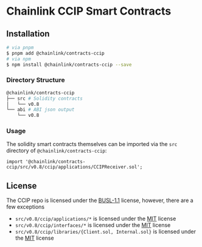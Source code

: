 # Chainlink CCIP Smart Contracts

## Installation

```sh
# via pnpm
$ pnpm add @chainlink/contracts-ccip
# via npm
$ npm install @chainlink/contracts-ccip --save
```

### Directory Structure

```sh
@chainlink/contracts-ccip
├── src # Solidity contracts
│   └── v0.8
└── abi # ABI json output
    └── v0.8
```

### Usage

The solidity smart contracts themselves can be imported via the `src` directory of `@chainlink/contracts-ccip`:

```solidity
import '@chainlink/contracts-ccip/src/v0.8/ccip/applications/CCIPReceiver.sol';
```

## License

The CCIP repo is licensed under the [BUSL-1.1](LICENSE.md) license, however, there are a few exceptions

- `src/v0.8/ccip/applications/*` is licensed under the [MIT](./LICENSE-MIT.md) license
- `src/v0.8/ccip/interfaces/*` is licensed under the [MIT](./LICENSE-MIT.md) license
- `src/v0.8/ccip/libraries/{Client.sol, Internal.sol}` is licensed under the [MIT](./LICENSE-MIT.md) license

